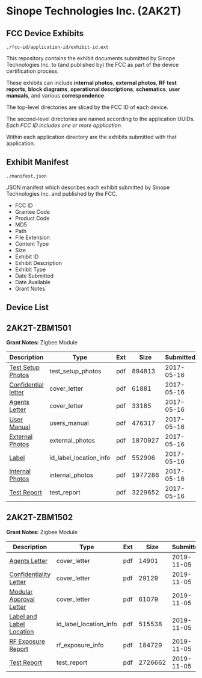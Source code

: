 # Sinope Technologies Inc. (2AK2T)
## FCC Device Exhibits

```
./fcc-id/application-id/exhibit-id.ext
```

This repository contains the exhibit documents submitted by Sinope Technologies Inc. to (and published by) the FCC as part of the device certification process.

These exhibits can include **internal photos**, **external photos**, **RF test reports**, **block diagrams**, **operational descriptions**, **schematics**, **user manuals**, and various **correspondence**.

The top-level directories are sliced by the FCC ID of each device.

The second-level directories are named according to the application UUIDs. *Each FCC ID includes one or more application.*

Within each application directory are the exhibits submitted with that application. 

## Exhibit Manifest

```
./manifest.json
```

JSON manifest which describes each exhibit submitted by Sinope Technologies Inc. and published by the FCC.

- FCC ID
- Grantee Code
- Product Code
- MD5
- Path
- File Extension
- Content Type
- Size
- Exhibit ID
- Exhibit Description
- Exhibit Type
- Date Submitted
- Date Available
- Grant Notes

## Device List
## 2AK2T-ZBM1501
**Grant Notes:** Zigbee Module

| Description | Type | Ext | Size | Submitted | Available |
| ----------- | ---- | --- | ---- | --------- | --------- |
| [Test Setup Photos](2AK2T-ZBM1501/a00b5653922abd8dfd2a235c3ba5b6c3/3392936.pdf) | test_setup_photos | pdf | 894813 | 2017-05-16 | 2017-11-01 |
| [Confidential letter](2AK2T-ZBM1501/a00b5653922abd8dfd2a235c3ba5b6c3/3392939.pdf) | cover_letter | pdf | 61881 | 2017-05-16 | 2017-05-16 |
| [Agents Letter](2AK2T-ZBM1501/a00b5653922abd8dfd2a235c3ba5b6c3/3392941.pdf) | cover_letter | pdf | 33185 | 2017-05-16 | 2017-05-16 |
| [User Manual](2AK2T-ZBM1501/a00b5653922abd8dfd2a235c3ba5b6c3/3392938.pdf) | users_manual | pdf | 476317 | 2017-05-16 | 2017-11-01 |
| [External Photos](2AK2T-ZBM1501/a00b5653922abd8dfd2a235c3ba5b6c3/3392932.pdf) | external_photos | pdf | 1870927 | 2017-05-16 | 2017-11-01 |
| [Label](2AK2T-ZBM1501/a00b5653922abd8dfd2a235c3ba5b6c3/3392931.pdf) | id_label_location_info | pdf | 552906 | 2017-05-16 | 2017-05-16 |
| [Internal Photos](2AK2T-ZBM1501/a00b5653922abd8dfd2a235c3ba5b6c3/3392937.pdf) | internal_photos | pdf | 1977286 | 2017-05-16 | 2017-11-01 |
| [Test Report](2AK2T-ZBM1501/a00b5653922abd8dfd2a235c3ba5b6c3/3392935.pdf) | test_report | pdf | 3229652 | 2017-05-16 | 2017-05-16 |
## 2AK2T-ZBM1502
**Grant Notes:** Zigbee Module

| Description | Type | Ext | Size | Submitted | Available |
| ----------- | ---- | --- | ---- | --------- | --------- |
| [Agents Letter](2AK2T-ZBM1502/69309984c2c29434d976fead29c7ee19/4503788.pdf) | cover_letter | pdf | 14901 | 2019-11-05 | 2019-11-06 |
| [Confidentiality Letter](2AK2T-ZBM1502/69309984c2c29434d976fead29c7ee19/4503789.pdf) | cover_letter | pdf | 29129 | 2019-11-05 | 2019-11-06 |
| [Modular Approval Letter](2AK2T-ZBM1502/69309984c2c29434d976fead29c7ee19/4503790.pdf) | cover_letter | pdf | 61079 | 2019-11-05 | 2019-11-06 |
| [Label and Label Location](2AK2T-ZBM1502/69309984c2c29434d976fead29c7ee19/4503785.pdf) | id_label_location_info | pdf | 515538 | 2019-11-05 | 2019-11-06 |
| [RF Exposure Report](2AK2T-ZBM1502/69309984c2c29434d976fead29c7ee19/4503787.pdf) | rf_exposure_info | pdf | 184729 | 2019-11-05 | 2019-11-06 |
| [Test Report](2AK2T-ZBM1502/69309984c2c29434d976fead29c7ee19/4503786.pdf) | test_report | pdf | 2726662 | 2019-11-05 | 2019-11-06 |
